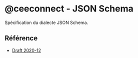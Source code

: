 # @ceeconnect - JSON Schema

Spécification du dialecte JSON Schema.

## Référence

- [Draft 2020-12](https://json-schema.org/draft/2020-12/schema)
